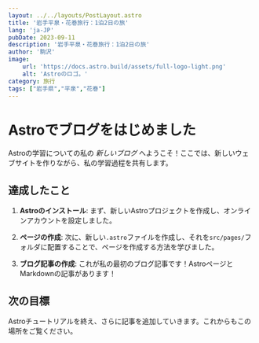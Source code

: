 ```yaml
---
layout: ../../layouts/PostLayout.astro
title: '岩手平泉・花巻旅行：1泊2日の旅'
lang: 'ja-JP'
pubDate: 2023-09-11
description: '岩手平泉・花巻旅行：1泊2日の旅'
author: '駒沢'
image:
    url: 'https://docs.astro.build/assets/full-logo-light.png'
    alt: 'Astroのロゴ。'
category: 旅行
tags: ["岩手県","平泉","花巻"]
---
```

# Astroでブログをはじめました

Astroの学習についての私の _新しいブログ_ へようこそ！ここでは、新しいウェブサイトを作りながら、私の学習過程を共有します。

## 達成したこと

1. **Astroのインストール**: まず、新しいAstroプロジェクトを作成し、オンラインアカウントを設定しました。

2. **ページの作成**: 次に、新しい`.astro`ファイルを作成し、それを`src/pages/`フォルダに配置することで、ページを作成する方法を学びました。

3. **ブログ記事の作成**: これが私の最初のブログ記事です！AstroページとMarkdownの記事があります！

## 次の目標

Astroチュートリアルを終え、さらに記事を追加していきます。これからもこの場所をご覧ください。